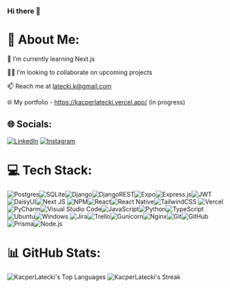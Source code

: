 ### Hi there 👋

# 💫 About Me:
🌱 I’m currently learning Next.js <br> 

👨‍💻 I’m looking to collaborate on upcoming projects<br> 

📫 Reach me at latecki.k@gmail.com

🌐 My portfolio - https://kacperlatecki.vercel.app/ (in progress)


## 🌐 Socials:
[![LinkedIn](https://img.shields.io/badge/LinkedIn-0077B5?style=for-the-badge&logo=linkedin&logoColor=white)](https://www.linkedin.com/in/kacper-latecki-68683719a/) 
[![Instagram](https://img.shields.io/badge/Instagram-E4405F?style=for-the-badge&logo=instagram&logoColor=white)](https://www.instagram.com/kapper_xd/)

# 💻 Tech Stack:
![Postgres](https://img.shields.io/badge/postgres-%23316192.svg?style=for-the-badge&logo=postgresql&logoColor=white)![SQLite](https://img.shields.io/badge/sqlite-%2307405e.svg?style=for-the-badge&logo=sqlite&logoColor=white)![Django](https://img.shields.io/badge/django-%23092E20.svg?style=for-the-badge&logo=django&logoColor=white)![DjangoREST](https://img.shields.io/badge/DJANGO-REST-ff1709?style=for-the-badge&logo=django&logoColor=white&color=ff1709&labelColor=gray)![Expo](https://img.shields.io/badge/expo-1C1E24?style=for-the-badge&logo=expo&logoColor=#D04A37)![Express.js](https://img.shields.io/badge/express.js-%23404d59.svg?style=for-the-badge&logo=express&logoColor=%2361DAFB)![JWT](https://img.shields.io/badge/JWT-black?style=for-the-badge&logo=JSON%20web%20tokens)![DaisyUI](https://img.shields.io/badge/daisyui-5A0EF8?style=for-the-badge&logo=daisyui&logoColor=white)![Next JS](https://img.shields.io/badge/Next-black?style=for-the-badge&logo=next.js&logoColor=white)	![NPM](https://img.shields.io/badge/NPM-%23CB3837.svg?style=for-the-badge&logo=npm&logoColor=white)![React](https://img.shields.io/badge/react-%2320232a.svg?style=for-the-badge&logo=react&logoColor=%2361DAFB)![React Native](https://img.shields.io/badge/react_native-%2320232a.svg?style=for-the-badge&logo=react&logoColor=%2361DAFB)![TailwindCSS](https://img.shields.io/badge/tailwindcss-%2338B2AC.svg?style=for-the-badge&logo=tailwind-css&logoColor=white)	![Vercel](https://img.shields.io/badge/vercel-%23000000.svg?style=for-the-badge&logo=vercel&logoColor=white)![PyCharm](https://img.shields.io/badge/pycharm-143?style=for-the-badge&logo=pycharm&logoColor=black&color=black&labelColor=green)![Visual Studio Code](https://img.shields.io/badge/Visual%20Studio%20Code-0078d7.svg?style=for-the-badge&logo=visual-studio-code&logoColor=white)![JavaScript](https://img.shields.io/badge/javascript-%23323330.svg?style=for-the-badge&logo=javascript&logoColor=%23F7DF1E)![Python](https://img.shields.io/badge/python-3670A0?style=for-the-badge&logo=python&logoColor=ffdd54)![TypeScript](https://img.shields.io/badge/typescript-%23007ACC.svg?style=for-the-badge&logo=typescript&logoColor=white)![Ubuntu](https://img.shields.io/badge/Ubuntu-E95420?style=for-the-badge&logo=ubuntu&logoColor=white)![Windows](https://img.shields.io/badge/Windows-0078D6?style=for-the-badge&logo=windows&logoColor=white)	![Jira](https://img.shields.io/badge/jira-%230A0FFF.svg?style=for-the-badge&logo=jira&logoColor=white)![Trello](https://img.shields.io/badge/Trello-%23026AA7.svg?style=for-the-badge&logo=Trello&logoColor=white)![Gunicorn](https://img.shields.io/badge/gunicorn-%298729.svg?style=for-the-badge&logo=gunicorn&logoColor=white)![Nginx](https://img.shields.io/badge/nginx-%23009639.svg?style=for-the-badge&logo=nginx&logoColor=white)![Git](https://img.shields.io/badge/git-%23F05033.svg?style=for-the-badge&logo=git&logoColor=white)![GitHub](https://img.shields.io/badge/github-%23121011.svg?style=for-the-badge&logo=github&logoColor=white)![Prisma](https://img.shields.io/badge/Prisma-3982CE?style=for-the-badge&logo=Prisma&logoColor=white)![Node.js](https://img.shields.io/badge/Node.js-43853D?style=for-the-badge&logo=node.js&logoColor=white)
# 📊 GitHub Stats:
![KacperLatecki's Top Languages](https://github-readme-stats-murex-beta-19.vercel.app/api/top-langs/?username=KacperLatecki&theme=vue-dark&show_icons=true&hide_border=true&layout=compact)
![KacperLatecki's Streak](https://github-readme-streak-stats.herokuapp.com/?user=KacperLatecki&theme=vue-dark&hide_border=true)
